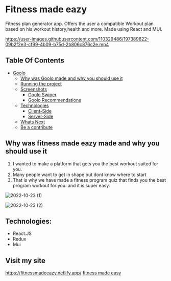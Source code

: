 # Fitness made eazy
Fitness plan generator app. Offers the user a compatible Workout plan based on his workout history,health and more. Made using React and MUI.




https://user-images.githubusercontent.com/110329486/197389622-09b2f2e3-cf99-4b09-b75d-2b806c876c2e.mp4


## Table Of Contents
- [Goolo](#Goolo)
  * [Why was Goolo made and why you should use it](#Why-was-Goolo-made-and-why-you-should-use-it)
  * [Running the project](#running-the-project)
  * [Screenshots](#screenshots)
    + [Goolo Swiper](#Goolo-Swiper)
    + [Goolo Recommendations](#Goolo-Recommendations)
  * [Technologies](#technologies)
    + [Client-Side](#client-side)
    + [Server-Side](#server-side)
  * [Whats Next](#whats-next)
  * [Be a contribute](#be-a-contribute)
  
## Why was fitness made eazy made and why you should use it

1. I wanted to make a platform that gets you the best workout suited for you.
2. Many people want to get in shape but dont know where to start
3. That is why we have made a fitness program quiz that finds you the best program workout for you. and it is super easy.


![2022-10-23 (1)](https://user-images.githubusercontent.com/110329486/197389981-39d8762a-7a1b-4531-8b22-d8abf6f3e5c7.png)




![2022-10-23 (2)](https://user-images.githubusercontent.com/110329486/197389818-051fbea8-ed88-43ae-9ac7-27b846c54e34.png)


## Technologies:


* React.JS
* Redux
* Mui



## Visit my site
https://fitnessmadeeazy.netlify.app/
<a href="https://fitnessmadeeazy.netlify.app/">fitness made easy</a>

